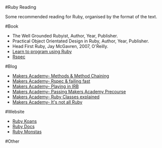 #Ruby Reading

Some recommended reading for Ruby, organised by the format of the text.

#Book

* The Well Grounded Rubyist, Author, Year, Publisher.
* Practical Object Orientated Design in Ruby,  Author, Year, Publisher.
* Head First Ruby, Jay McGavren, 2007, O'Reilly.
* [Learn to program using Ruby](https://pragprog.com/titles/ltp2/learn-to-program-2nd-edition)
* [Rspec](https://www.relishapp.com/rspec/rspec-expectations/docs/built-in-matchers/output-matcher)

#Blog
* [Makers Academy- Methods & Method Chaining ](https://blog.makersacademy.com/coding101-an-intro-to-ruby-methods-3cb6b7904c5a#.xuae7w44x)
* [Makers Academy- Rspec & failing fast ](https://blog.makersacademy.com/rspec-failing-fast-make-life-quicker-3e238bbd97b8#.bu8hfrdn7)
* [Makers Academy- Playing in IRB ](https://blog.makersacademy.com/playing-in-irb-34e5498f7cd5#.6tf8grsog)
* [Makers Academy- Passing Makers Academy Precourse ](https://blog.makersacademy.com/passing-the-makers-academy-precourse-61b59261fa76#.4r4ydt32b)
* [Makers Academy- Ruby Classes explained ](https://blog.makersacademy.com/coding101-ruby-classes-explained-b0645a721288#.vi6c4fy77)
* [Makers Academy- It's not all Ruby ](https://blog.makersacademy.com/its-not-all-ruby-reasons-to-choose-makers-academy-to-learn-javascript-f65db5fdcf78#.em5yumq61)



#Website
* [Ruby Koans](rubykoans.com)
* [Ruby Docs](http://ruby-doc.org/)
* [Ruby Monstas](http://ruby-for-beginners.rubymonstas.org/index.html)


#Other
